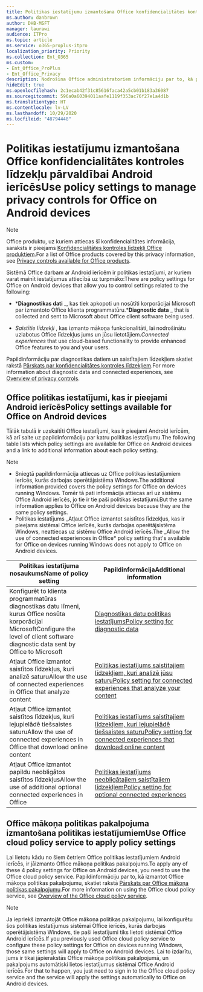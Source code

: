 ```yaml
---
title: Politikas iestatījumu izmantošana Office konfidencialitātes kontroles līdzekļu pārvaldībai Android ierīcēs
ms.author: danbrown
author: DHB-MSFT
manager: laurawi
audience: ITPro
ms.topic: article
ms.service: o365-proplus-itpro
localization_priority: Priority
ms.collection: Ent_O365
ms.custom:
- Ent_Office_ProPlus
- Ent_Office_Privacy
description: Nodrošina Office administratoriem informāciju par to, kā pārvaldīt Office konfidencialitātes kontroles līdzekļus Android ierīcēs.
hideEdit: true
ms.openlocfilehash: 2c1ecab42f31c85616faca42a5cb01b183a36087
ms.sourcegitcommit: 596a0a60394011aafe1119f353ac76f27e1a4d1b
ms.translationtype: HT
ms.contentlocale: lv-LV
ms.lasthandoff: 10/29/2020
ms.locfileid: "48794448"
---
```

# <a name="use-policy-settings-to-manage-privacy-controls-for-office-on-android-devices"></a><span data-ttu-id="ad85b-103">Politikas iestatījumu izmantošana Office konfidencialitātes kontroles līdzekļu pārvaldībai Android ierīcēs</span><span class="sxs-lookup"><span data-stu-id="ad85b-103">Use policy settings to manage privacy controls for Office on Android devices</span></span>

> [!NOTE]
> <span data-ttu-id="ad85b-104">Office produktu, uz kuriem attiecas šī konfidencialitātes informācija, saraksts ir pieejams [Konfidencialitātes kontroles līdzekļi Office produktiem](products-versions-privacy-controls.md).</span><span class="sxs-lookup"><span data-stu-id="ad85b-104">For a list of Office products covered by this privacy information, see [Privacy controls available for Office products](products-versions-privacy-controls.md).</span></span>

<span data-ttu-id="ad85b-105">Sistēmā Office darbam ar Android ierīcēm ir politikas iestatījumi, ar kuriem varat mainīt iestatījumus attiecībā uz turpmāko:</span><span class="sxs-lookup"><span data-stu-id="ad85b-105">There are policy settings for Office on Android devices that allow you to control settings related to the following:</span></span>

- <span data-ttu-id="ad85b-106">\***Diagnostikas dati** _, kas tiek apkopoti un nosūtīti korporācijai Microsoft par izmantoto Office klienta programmatūru.</span><span class="sxs-lookup"><span data-stu-id="ad85b-106">\***Diagnostic data** _ that is collected and sent to Microsoft about Office client software being used.</span></span>

- <span data-ttu-id="ad85b-107">_*_Saistītie līdzekļi_*_ , kas izmanto mākoņa funkcionalitāti, lai nodrošinātu uzlabotus Office līdzekļus jums un jūsu lietotājiem.</span><span class="sxs-lookup"><span data-stu-id="ad85b-107">_*_Connected experiences_*_ that use cloud-based functionality to provide enhanced Office features to you and your users.</span></span>

<span data-ttu-id="ad85b-108">Papildinformāciju par diagnostikas datiem un saistītajiem līdzekļiem skatiet rakstā [Pārskats par konfidencialitātes kontroles līdzekļiem](overview-privacy-controls.md).</span><span class="sxs-lookup"><span data-stu-id="ad85b-108">For more information about diagnostic data and connected experiences, see [Overview of privacy controls](overview-privacy-controls.md).</span></span>

## <a name="policy-settings-available-for-office-on-android-devices"></a><span data-ttu-id="ad85b-109">Office politikas iestatījumi, kas ir pieejami Android ierīcēs</span><span class="sxs-lookup"><span data-stu-id="ad85b-109">Policy settings available for Office on Android devices</span></span>

<span data-ttu-id="ad85b-110">Tālāk tabulā ir uzskaitīti Office iestatījumi, kas ir pieejami Android ierīcēm, kā arī saite uz papildinformāciju par katru politikas iestatījumu.</span><span class="sxs-lookup"><span data-stu-id="ad85b-110">The following table lists which policy settings are available for Office on Android devices and a link to additional information about each policy setting.</span></span>

> [!NOTE]
>- <span data-ttu-id="ad85b-111">Sniegtā papildinformācija attiecas uz Office politikas iestatījumiem ierīcēs, kurās darbojas operētājsistēma Windows.</span><span class="sxs-lookup"><span data-stu-id="ad85b-111">The additional information provided covers the policy settings for Office on devices running Windows.</span></span> <span data-ttu-id="ad85b-112">Tomēr tā pati informācija attiecas arī uz sistēmu Office Android ierīcēs, jo tie ir tie paši politikas iestatījumi.</span><span class="sxs-lookup"><span data-stu-id="ad85b-112">But the same information applies to Office on Android devices because they are the same policy settings.</span></span>
>- <span data-ttu-id="ad85b-113">Politikas iestatījums _Atļaut Office izmantot saistītos līdzekļus, kas ir pieejams sistēmai Office ierīcēs, kurās darbojas operētājsistēma Windows, neattiecas uz sistēmu Office Android ierīcēs.</span><span class="sxs-lookup"><span data-stu-id="ad85b-113">The _Allow the use of connected experiences in Office\* policy setting that's available for Office on devices running Windows does not apply to Office on Android devices.</span></span> 


|<span data-ttu-id="ad85b-114">Politikas iestatījuma nosaukums</span><span class="sxs-lookup"><span data-stu-id="ad85b-114">Name of policy setting</span></span>  |<span data-ttu-id="ad85b-115">Papildinformācija</span><span class="sxs-lookup"><span data-stu-id="ad85b-115">Additional information</span></span> |
|---------|---------|
|<span data-ttu-id="ad85b-116">Konfigurēt to klienta programmatūras diagnostikas datu līmeni, kurus Office nosūta korporācijai Microsoft</span><span class="sxs-lookup"><span data-stu-id="ad85b-116">Configure the level of client software diagnostic data sent by Office to Microsoft</span></span>|[<span data-ttu-id="ad85b-117">Diagnostikas datu politikas iestatījums</span><span class="sxs-lookup"><span data-stu-id="ad85b-117">Policy setting for diagnostic data</span></span>](manage-privacy-controls.md#policy-setting-for-diagnostic-data)         |
|<span data-ttu-id="ad85b-118">Atļaut Office izmantot saistītos līdzekļus, kuri analizē saturu</span><span class="sxs-lookup"><span data-stu-id="ad85b-118">Allow the use of connected experiences in Office that analyze content</span></span>| [<span data-ttu-id="ad85b-119">Politikas iestatījums saistītajiem līdzekļiem, kuri analizē jūsu saturu</span><span class="sxs-lookup"><span data-stu-id="ad85b-119">Policy setting for connected experiences that analyze your content</span></span>](manage-privacy-controls.md#policy-setting-for-connected-experiences-that-analyze-your-content)        |
|<span data-ttu-id="ad85b-120">Atļaut Office izmantot saistītos līdzekļus, kuri lejupielādē tiešsaistes saturu</span><span class="sxs-lookup"><span data-stu-id="ad85b-120">Allow the use of connected experiences in Office that download online content</span></span> |[<span data-ttu-id="ad85b-121">Politikas iestatījums saistītajiem līdzekļiem, kuri lejupielādē tiešsaistes saturu</span><span class="sxs-lookup"><span data-stu-id="ad85b-121">Policy setting for connected experiences that download online content</span></span>](manage-privacy-controls.md#policy-setting-for-connected-experiences-that-download-online-content)         |
|<span data-ttu-id="ad85b-122">Atļaut Office izmantot papildu neobligātos saistītos līdzekļus</span><span class="sxs-lookup"><span data-stu-id="ad85b-122">Allow the use of additional optional connected experiences in Office</span></span> |[<span data-ttu-id="ad85b-123">Politikas iestatījums neobligātajiem saistītajiem līdzekļiem</span><span class="sxs-lookup"><span data-stu-id="ad85b-123">Policy setting for optional connected experiences</span></span>](manage-privacy-controls.md#policy-setting-for-optional-connected-experiences)|



## <a name="use-office-cloud-policy-service-to-apply-policy-settings"></a><span data-ttu-id="ad85b-124">Office mākoņa politikas pakalpojuma izmantošana politikas iestatījumiem</span><span class="sxs-lookup"><span data-stu-id="ad85b-124">Use Office cloud policy service to apply policy settings</span></span>

<span data-ttu-id="ad85b-125">Lai lietotu kādu no šiem četriem Office politikas iestatījumiem Android ierīcēs, ir jāizmanto Office mākoņa politikas pakalpojums.</span><span class="sxs-lookup"><span data-stu-id="ad85b-125">To apply any of these 4 policy settings for Office on Android devices, you need to use the Office cloud policy service.</span></span> <span data-ttu-id="ad85b-126">Papildinformāciju par to, kā izmantot Office mākoņa politikas pakalpojumu, skatiet rakstā [Pārskats par Office mākoņa politikas pakalpojumu](../overview-office-cloud-policy-service.md).</span><span class="sxs-lookup"><span data-stu-id="ad85b-126">For more information on using the Office cloud policy service, see [Overview of the Office cloud policy service](../overview-office-cloud-policy-service.md).</span></span>

> [!NOTE]
> <span data-ttu-id="ad85b-127">Ja iepriekš izmantojāt Office mākoņa politikas pakalpojumu, lai konfigurētu šos politikas iestatījumus sistēmai Office ierīcēs, kurās darbojas operētājsistēma Windows, tie paši iestatījumi tiks lietoti sistēmai Office Android ierīcēs.</span><span class="sxs-lookup"><span data-stu-id="ad85b-127">If you previously used Office cloud policy service to configure these policy settings for Office on devices running Windows, those same settings will apply to Office on Android devices.</span></span> <span data-ttu-id="ad85b-128">Lai to izdarītu, jums ir tikai jāpierakstās Office mākoņa politikas pakalpojumā, un pakalpojums automātiski lietos iestatījumus sistēmai Office Android ierīcēs.</span><span class="sxs-lookup"><span data-stu-id="ad85b-128">For that to happen, you just need to sign in to the Office cloud policy service and the service will apply the settings automatically to Office on Android devices.</span></span>
